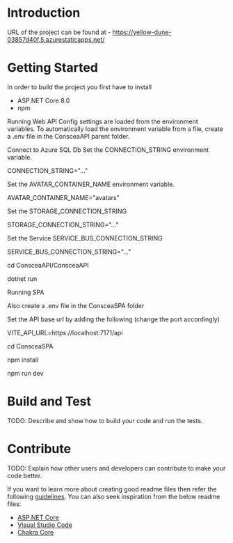 # Introduction 
URL of the project can be found at - https://yellow-dune-03857d40f.5.azurestaticapps.net/

# Getting Started
In order to build the project you first have to install
- ASP.NET Core 8.0
- npm

Running Web API
Config settings are loaded from the environment variables. To automatically load the environment variable from a file, create a .env file in the ConsceaAPI parent folder.

Connect to Azure SQL Db
Set the CONNECTION_STRING environment variable.

CONNECTION_STRING="..."

Set the AVATAR_CONTAINER_NAME environment variable.

AVATAR_CONTAINER_NAME="avatars"

Set the STORAGE_CONNECTION_STRING

STORAGE_CONNECTION_STRING="..."

Set the Service SERVICE_BUS_CONNECTION_STRING

SERVICE_BUS_CONNECTION_STRING="..."

cd ConsceaAPI/ConsceaAPI

dotnet run

Running SPA

Also create a .env file in the ConsceaSPA folder

Set the API base url by adding the following (change the port accordingly)

VITE_API_URL=https://localhost:7171/api

cd ConsceaSPA

npm install

npm run dev

# Build and Test
TODO: Describe and show how to build your code and run the tests. 

# Contribute
TODO: Explain how other users and developers can contribute to make your code better.

If you want to learn more about creating good readme files then refer the following [guidelines](https://docs.microsoft.com/en-us/azure/devops/repos/git/create-a-readme?view=azure-devops). You can also seek inspiration from the below readme files:
- [ASP.NET Core](https://github.com/aspnet/Home)
- [Visual Studio Code](https://github.com/Microsoft/vscode)
- [Chakra Core](https://github.com/Microsoft/ChakraCore)